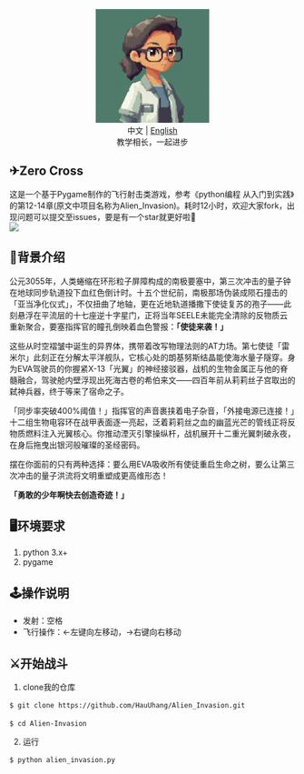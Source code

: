 <p align="center">
  <img src="https://github.com/HauUhang/files/blob/main/%E7%85%A7%E7%89%87/%E5%BE%AE%E4%BF%A1%E5%9B%BE%E7%89%87_20250330214933.jpg" width="200"/>
  <br>中文 | <a href="README_en.md">English</a>
  <br>教学相长，一起进步
</p>

## ✈Zero Cross
这是一个基于Pygame制作的飞行射击类游戏，参考《python编程 从入门到实践》的第12-14章(原文中项目名称为Alien_Invasion)。耗时12小时，欢迎大家fork，出现问题可以提交至issues，要是有一个star就更好啦🥰
<img 
  src="https://github.com/user-attachments/assets/1551fb8f-8838-4f1d-b0d6-853aad339292" 
  width="600" 
  style="display: block; margin: 0 auto;" 
/>

## 🌠背景介绍
公元3055年，人类蜷缩在环形粒子屏障构成的南极要塞中，第三次冲击的量子钟在地球同步轨道投下血红色倒计时。十五个世纪前，南极那场伪装成陨石撞击的「亚当净化仪式」，不仅扭曲了地轴，更在近地轨道播撒下使徒复苏的孢子——此刻悬浮在平流层的十七座逆十字星门，正将当年SEELE未能完全清除的反物质云重新聚合，要塞指挥官的瞳孔倒映着血色警报：**「使徒来袭！」**

这些从时空褶皱中诞生的异界体，携带着改写物理法则的AT力场。第七使徒「雷米尔」此刻正在分解太平洋舰队，它核心处的朗基努斯结晶能使海水量子隧穿。身为EVA驾驶员的你握紧X-13「光翼」的神经接驳器，战机的生物金属正与他的脊髓融合，驾驶舱内壁浮现出死海古卷的希伯来文——四百年前从莉莉丝子宫取出的弑神兵器，终于等来了宿命之子。

「同步率突破400%阈值！」指挥官的声音裹挟着电子杂音，「外接电源已连接！」十二组生物电容环在战甲表面逐一亮起，泛着莉莉丝之血的幽蓝光芒的管线正将反物质燃料注入光翼核心。你推动湮灭引擎操纵杆，战机展开十二重光翼刺破永夜，在身后拖曳出银河般璀璨的圣经密码。

摆在你面前的只有两种选择：要么用EVA吸收所有使徒重启生命之树，要么让第三次冲击的量子洪流将文明重塑成更高维形态！

**「勇敢的少年啊快去创造奇迹！」**

## 🖥环境要求
1. python 3.x+
2. pygame

## 🕹操作说明
* 发射：空格
* 飞行操作：←左键向左移动，→右键向右移动

## ⚔开始战斗
1. clone我的仓库
```
$ git clone https://github.com/HauUhang/Alien_Invasion.git

$ cd Alien-Invasion
```
2. 运行
```
$ python alien_invasion.py
```
